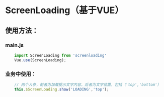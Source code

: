 # ScreenLoading（基于VUE）

## 使用方法：

### main.js

```javascript
    import ScreenLoading from 'screenloading'
    Vue.use(ScreenLoading);   
```
### 业务中使用：

```javascript
    // 两个入参，前者为加载提示文字内容，后者为文字位置，包括（'top','bottom'）
    this.$ScreenLoading.show('LOADING','top'); 
```